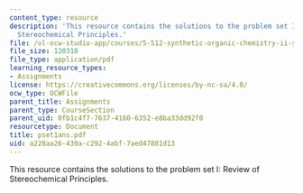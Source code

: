 ```yaml
---
content_type: resource
description: 'This resource contains the solutions to the problem set I: Review of
  Stereochemical Principles.'
file: /ol-ocw-studio-app/courses/5-512-synthetic-organic-chemistry-ii-spring-2005/a228aa26439ac2924abf7aed47881d13_pset1ans.pdf
file_size: 120310
file_type: application/pdf
learning_resource_types:
- Assignments
license: https://creativecommons.org/licenses/by-nc-sa/4.0/
ocw_type: OCWFile
parent_title: Assignments
parent_type: CourseSection
parent_uid: 0fb1c4f7-7637-4160-6352-e8ba33dd92f0
resourcetype: Document
title: pset1ans.pdf
uid: a228aa26-439a-c292-4abf-7aed47881d13
---
```

This resource contains the solutions to the problem set I: Review of Stereochemical Principles.